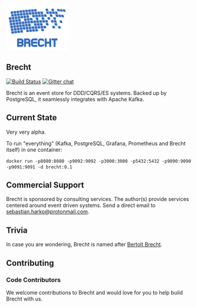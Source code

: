 ![Brecht Logo](./brecht.png)

## Brecht 
[![Build Status](https://travis-ci.com/brechtian/brecht.svg?branch=master)](https://travis-ci.com/brechtian/brecht)
[![Gitter chat](https://badges.gitter.im/Join%20Chat.svg)](https://gitter.im/brechtian/community "Gitter chat")

Brecht is an event store for DDD/CQRS/ES systems. Backed up by PostgreSQL, it seamlessly integrates with Apache Kafka.

## Current State
Very very alpha. 

To run "everything" (Kafka, PostgreSQL, Grafana, Prometheus and Brecht itself) in one container:

```
docker run -p8080:8080 -p9092:9092 -p3000:3000 -p5432:5432 -p9090:9090 -p9091:9091 -d brecht:0.1
```

## Commercial Support
Brecht is sponsored by consulting services. The author(s) provide services centered around 
event driven systems. Send a direct email to sebastian.harko@protonmail.com.
 
## Trivia 

In case you are wondering, Brecht is named after [Bertolt Brecht](https://en.wikipedia.org/wiki/Bertolt_Brecht).
 
## Contributing

### Code Contributors

We welcome contributions to Brecht and would love for you to help build Brecht with us.
